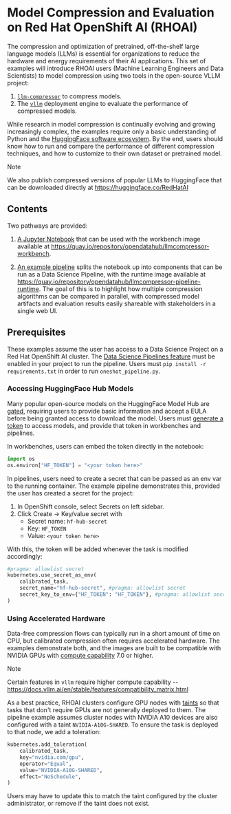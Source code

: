 # Model Compression and Evaluation on Red Hat OpenShift AI (RHOAI)

The compression and optimization of pretrained, off-the-shelf large language models (LLMs) is essential for organizations to reduce the hardware and energy requirements of their AI applications. This set of examples will introduce RHOAI users (Machine Learning Engineers and Data Scientists) to model compression using two tools in the open-source VLLM project: 

1. [`llm-compressor`](https://github.com/vllm-project/llm-compressor) to compress models.
2. The [`vllm`](https://github.com/vllm-project/vllm) deployment engine to evaluate the performance of compressed models. 

While research in model compression is continually evolving and growing increasingly complex, the examples require only a basic understanding of Python and the [HuggingFace software ecosystem](https://huggingface.co/docs/transformers/index). By the end, users should know how to run and compare the performance of different compression techniques, and how to customize to their own dataset or pretrained model.

> [!NOTE]  
> We also publish compressed versions of popular LLMs to HuggingFace that can be downloaded directly at https://huggingface.co/RedHatAI

## Contents

Two pathways are provided:

1. [A Jupyter Notebook](workbench_example.ipynb) that can be used with the workbench image available at https://quay.io/repository/opendatahub/llmcompressor-workbench.

2. [An example pipeline](oneshot_pipeline.py) splits the notebook up into components that can be run as a Data Science Pipeline, with the runtime image available at https://quay.io/repository/opendatahub/llmcompressor-pipeline-runtime. The goal of this is to highlight how multiple compression algorithms can be compared in parallel, with compressed model artifacts and evaluation results easily shareable with stakeholders in a single web UI.

## Prerequisites

These examples assume the user has access to a Data Science Project on a Red Hat OpenShift AI cluster. The [Data Science Pipelines feature](https://docs.redhat.com/en/documentation/red_hat_openshift_ai_self-managed/2.19/html/working_with_data_science_pipelines/index) must be enabled in your project to run the pipeline. Users must `pip install -r requirements.txt` in order to run `oneshot_pipeline.py`.

### Accessing HuggingFace Hub Models

Many popular open-source models on the HuggingFace Model Hub are [gated](https://huggingface.co/docs/hub/en/models-gated), requiring users to provide basic information and accept a EULA before being granted access to download the model. Users must [generate a token](https://huggingface.co/docs/hub/en/security-tokens) to access models, and provide that token in workbenches and pipelines.

In workbenches, users can embed the token directly in the notebook:
```python
import os
os.environ["HF_TOKEN"] = "<your token here>"
```

In pipelines, users need to create a secret that can be passed as an env var to the running container. The example pipeline demonstrates this, provided the user has created a secret for the project:

1. In OpenShift console, select Secrets on left sidebar.
2. Click Create -> Key/value secret with
    - Secret name: `hf-hub-secret`
    - Key: `HF_TOKEN`
    - Value: `<your token here>`

With this, the token will be added whenever the task is modified accordingly:

```python
#pragma: allowlist secret
kubernetes.use_secret_as_env(
    calibrated_task,
    secret_name="hf-hub-secret", #pragma: allowlist secret
    secret_key_to_env={"HF_TOKEN": "HF_TOKEN"}, #pragma: allowlist secret
)
```


### Using Accelerated Hardware

Data-free compression flows can typically run in a short amount of time on CPU, but calibrated compression often requires accelerated hardware. The examples demonstrate both, and the images are built to be compatible with NVIDIA GPUs with [compute capability](https://developer.nvidia.com/cuda-gpus) 7.0 or higher.

> [!NOTE]  
> Certain features in `vllm` require higher compute capability -- https://docs.vllm.ai/en/stable/features/compatibility_matrix.html

As a best practice, RHOAI clusters configure GPU nodes with [taints](https://kubernetes.io/docs/concepts/scheduling-eviction/taint-and-toleration/) so that tasks that don't require GPUs are not generally deployed to them. The pipeline example assumes cluster nodes with NVIDIA A10 devices are also configured with a taint `NVIDIA-A10G-SHARED`. To ensure the task is deployed to that node, we add a toleration:

```python
kubernetes.add_toleration(
    calibrated_task,
    key="nvidia.com/gpu",
    operator="Equal",
    value="NVIDIA-A10G-SHARED",
    effect="NoSchedule",
)
```

Users may have to update this to match the taint configured by the cluster administrator, or remove if the taint does not exist.